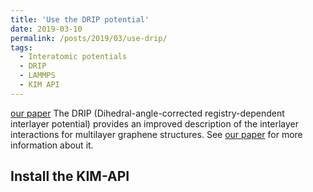 ```yaml
---
title: 'Use the DRIP potential'
date: 2019-03-10
permalink: /posts/2019/03/use-drip/
tags:
  - Interatomic potentials
  - DRIP
  - LAMMPS
  - KIM API
---
```

[our paper](https://doi.org/10.1103/physrevb.98.235404)
The DRIP (Dihedral-angle-corrected registry-dependent interlayer potential) provides
an improved description of the interlayer interactions for multilayer graphene structures.
See [our paper](https://doi.org/10.1103/physrevb.98.235404) for more information about it.


Install the KIM-API
------

